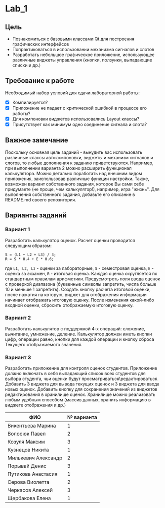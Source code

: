 # Lab_1
## Цель
* Познакомиться с базовыми классами Qt для построения графических интерфейсов
* Попрактиковаться в использовании механизма сигналов и слотов
* Разработать небольшое графическое приложение, использующее различные виджеты управления (кнопки, ползунки, выпадающие списки и др.)

## Требование к работе
Необходимый набор условий для сдачи лабораторной работы:
- [x] Компилируется?
- [x] Приложение не падает с критической ошибкой в процессе его работы?
- [x] Для компоновки виджетов использовались Layout классы?
- [x] Присутствует как минимум одно соединение сигнала и слота?

## Важное замечание
Поскольку основная цель заданий - вынудить вас использовать различные классы автокомпоновки, виджеты и механизм сигналов и слотов, то любые дополнения к заданию приветствуются. Например, при выполнении варианта 2 можно расширить функционал калькулятора. Можно детально поработать над внешним видом приложения, заиспользовав различные функции настройки. Также, возможен вариант собственного задания, которое Вы сами себе придумаете (не проще, чем калькулятор!), например, игра "жизнь". Для выполнения собственного задания, добавьте его описание в README.md своего репозитория.

## Варианты заданий
### Вариант 1
Разработать калькулятор оценок.
Расчет оценки проводится следующим образом:
```
S = (L1 + L2 + L3) / 3;
R = S * 0.4 + E * 0.6;
```
где `L1, L2, L3` - оценки за лабораторные, `S` - семестровая оценка, `E` - оценка за экзамен, `R` - итоговая оценка.
Каждая оценка округляется по стандартным правилам арифметики.
Предусмотреть поля ввода оценок с проверкой диапазона (буквенные символы запретить, числа больше 10 и меньше 1 запретить). Создать кнопку расчета итоговой оценки, после нажатия на которую, виджет для отображения информации начинает отображать итоговую оценку. После изменения какой-либо входной оценки, сбросить отображаемую итоговую оценку.

### Вариант 2
Разработать калькулятор с поддержкой 4-х операций: сложение, вычитание, умножение, деление. Калькулятор должен иметь кнопки цифр, операции равно, кнопки для каждой операции и кнопку сброса Текущего отображаемого значения.

### Вариант 3
Разработать приложение для контроля оценок студентов. Приложение должно включать в себя выпадающий список всех студентов для выбора студента, чьи оценки будут просматриваться\редактироваться. Добавить 3 виджета для вывода текущих оценок и 3 виджета для ввода новых оценок. Добавить кнопку для сохранения значений из виджетов редактирования в хранилище оценок. Хранилище можно реализовать любым удобным способом (массив данных, хранить информацию в виджете отображения и др.)

ФИО | № варианта
--- | ----------
Викентьева Марина | 1
Волосюк Павел | 2
Козуля Максим | 3
Кузнецов Никита | 1
Милькевич Александр | 2
Порывай Денис | 3
Путикова Анастасия | 1
Серова Виолетта | 2
Черкасов Алексей | 3
Щербакова Елена | 1
